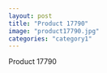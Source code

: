 ```yaml
---
layout: post
title: "Product 17790"
image: "product17790.jpg"
categories: "category1"
---
```

Product 17790
